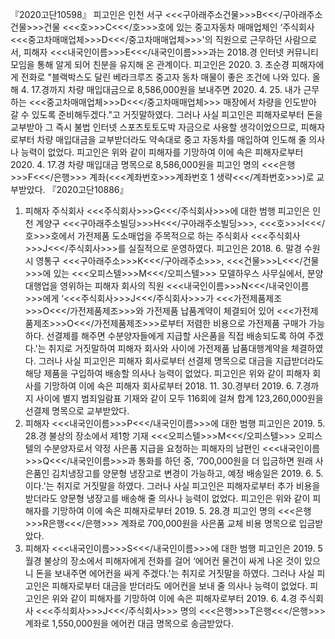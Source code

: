 『2020고단10598』
피고인은 인천 서구 <<<구아래주소건물>>>B<<</구아래주소건물>>>건물 <<<호>>>C<<</호>>>호에 있는 중고자동차 매매업체인 ‘주식회사 <<<중고차매매업체>>>D<<</중고차매매업체>>>'의 직원으로 근무하던 사람으로서, 피해자 <<<내국인이름>>>E<<</내국인이름>>>과는 2018.경 인터넷 커뮤니티 모임을 통해 알게 되어 친분을 유지해 온 관계이다.
피고인은 2020. 3. 초순경 피해자에게 전화로 "블랙박스도 달린 베라크루즈 중고자 동차 매물이 좋은 조건에 나와 있다. 올해 4. 17.경까지 차량 매입대금으로 8,586,000원을 보내주면 2020. 4. 25. 내가 근무하는 <<<중고차매매업체>>>D<<</중고차매매업체>>> 매장에서 차량을 인도받아 갈 수 있도록 준비해두겠다."고 거짓말하였다.
그러나 사실 피고인은 피해자로부터 돈을 교부받아 그 즉시 불법 인터넷 스포츠토토도박 자금으로 사용할 생각이었으므로, 피해자로부터 차량 매입대금을 교부받더라도 약속대로 중고 자동차를 매입하여 인도해 줄 의사나 능력이 없었다.
피고인은 위와 같이 피해자를 기망하여 이에 속은 피해자로부터 2020. 4. 17.경 차량 매입대금 명목으로 8,586,000원을 피고인 명의 <<<은행>>>F<<</은행>>> 계좌(<<<계좌번호>>>계좌번호 1 생략<<</계좌번호>>>)로 교부받았다. 『2020고단10886』
1. 피해자 주식회사 <<<주식회사>>>G<<</주식회사>>>에 대한 범행
피고인은 인천 계양구 <<<구아래주소빌딩>>>H<<</구아래주소빌딩>>>, <<<호>>>I<<</호>>>호에서 가전제품 도소매업을 주목적으로 하는 주식회사 <<<주식회사>>>J<<</주식회사>>>를 실질적으로 운영하였다.
피고인은 2018. 6. 말경 수원시 영통구 <<<구아래주소>>>K<<</구아래주소>>>, <<<건물>>>L<<</건물>>>에 있는 <<<오피스텔>>>M<<</오피스텔>>> 모델하우스 사무실에서, 분양대행업을 영위하는 피해자 회사의 직원 <<<내국인이름>>>N<<</내국인이름>>>에게 ‘<<<주식회사>>>J<<</주식회사>>>가 <<<가전제품제조>>>O<<</가전제품제조>>>와 가전제품 납품계약이 체결되어 있어 <<<가전제품제조>>>O<<</가전제품제조>>>로부터 저렴한 비용으로 가전제품 구매가 가능하다. 선결제를 해주면 수분양자들에게 지급할 사은품을 직접 배송되도록 하여 주겠다.'는 취지로 거짓말하여 피해자 회사와 사이에 가전제품 납품대행계약을 체결하였다.
그러나 사실 피고인은 피해자 회사로부터 선결제 명목으로 대금을 지급받더라도 해당 제품을 구입하여 배송할 의사나 능력이 없었다.
피고인은 위와 같이 피해자 회사를 기망하여 이에 속은 피해자 회사로부터 2018. 11. 30.경부터 2019. 6. 7.경까지 사이에 별지 범죄일람표 기재와 같이 모두 116회에 걸쳐 합계 123,260,000원을 선결제 명목으로 교부받았다.
2. 피해자 <<<내국인이름>>>P<<</내국인이름>>>에 대한 범행
피고인은 2019. 5. 28.경 불상의 장소에서 제1항 기재 <<<오피스텔>>>M<<</오피스텔>>> 오피스텔의 수분양자로서 약정 사은품 지급을 요청하는 피해자의 남편인 <<<내국인이름>>>Q<<</내국인이름>>>과 통화를 하던 중, ‘700,000원을 더 입금하면 원래 사은품인 김치냉장고를 양문형 냉장고로 변경이 가능하고, 예정 배송일은 2019. 6. 5.이다.'는 취지로 거짓말을 하였다.
그러나 사실 피고인은 피해자로부터 추가 비용을 받더라도 양문형 냉장고를 배송해 줄 의사나 능력이 없었다.
피고인은 위와 같이 피해자를 기망하여 이에 속은 피해자로부터 2019. 5. 28.경 피고인 명의 <<<은행>>>R은행<<</은행>>> 계좌로 700,000원을 사은품 교체 비용 명목으로 입금받았다.
3. 피해자 <<<내국인이름>>>S<<</내국인이름>>>에 대한 범행
피고인은 2019. 5월경 불상의 장소에서 피해자에게 전화를 걸어 ‘에어컨 물건이 싸게 나온 것이 있으니 돈을 보내주면 에어컨을 싸게 주겠다.'는 취지로 거짓말을 하였다.
그러나 사실 피고인은 피해자로부터 대금을 받더라도 에어컨을 보내 줄 의사나 능력이 없었다.
피고인은 위와 같이 피해자를 기망하여 이에 속은 피해자로부터 2019. 6. 4.경 주식회사 <<<주식회사>>>J<<</주식회사>>> 명의 <<<은행>>>T은행<<</은행>>>계좌로 1,550,000원을 에어컨 대금 명목으로 송금받았다.